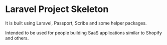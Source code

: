 # Laravel Project Skeleton

It is built using Laravel, Passport, Scribe and some helper packages.

Intended to be used for people building SaaS applications similar to Shopify and others.
